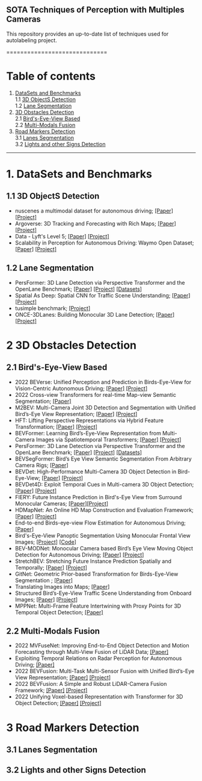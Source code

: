 ## SOTA Techniques of Perception with Multiples Cameras

This repository provides an up-to-date list of techniques used for autolabeling project. 
 
=============================
# Table of contents
1.  [DataSets and Benchmarks](#1)  
    1.1 [3D ObjectS Detection](#1.1)  
    1.2 [Lane Segmentation](#1.2)    
2. [3D Obstacles Detection](#2)  
    2.1 [Bird's-Eye-View Based](#2.1)  
    2.2 [Multi-Modals Fusion](#2.2)    
3. [Road Markers Detection](#3)  
    3.1 [Lanes Segmentation](#3.1)  
    3.2 [Lights and other Signs Detection](#3.2)  

----------------------------------
# 1. DataSets and Benchmarks <a name="1"></a>  
## 1.1 3D ObjectS Detection<a name="1.1"></a>
  - nuscenes a multimodal dataset for autonomous driving; [[Paper]](https://arxiv.org/pdf/1903.11027.pdf) [[Project]](https://www.nuscenes.org/) 
  - Argoverse: 3D Tracking and Forecasting with Rich Maps; [[Paper]](https://arxiv.org/pdf/1911.02620.pdf) [[Project]](https://www.argoverse.org/) 
  - Data - Lyft's Level 5; [[Paper]](https://arxiv.org/pdf/2006.14480.pdf) [[Project]](https://level-5.global/data/)
  - Scalability in Perception for Autonomous Driving: Waymo Open Dataset; [[Paper]](https://arxiv.org/pdf/1912.04838.pdf) [[Project]](https://waymo.com/open/) 
  
## 1.2 Lane Segmentation<a name="1.2"></a>  
 - PersFormer: 3D Lane Detection via Perspective Transformer and the OpenLane Benchmark; [[Paper]](https://arxiv.org/pdf/2203.11089.pdf) [[Project]](https://github.com/OpenPerceptionX/PersFormer_3DLane) [[Datasets]](https://github.com/OpenPerceptionX/OpenLane)  
 - Spatial As Deep: Spatial CNN for Traffic Scene Understanding; [[Paper]](https://arxiv.org/pdf/1712.06080.pdf) [[Project]](https://xingangpan.github.io/projects/CULane.html)  
 - tusimple benchmark; [[Project]](https://github.com/TuSimple/tusimple-benchmark/tree/master/doc/lane_detection)   
 - ONCE-3DLanes: Building Monocular 3D Lane Detection; [[Paper]](https://arxiv.org/pdf/2205.00301.pdf) [[Project]](https://once-3dlanes.github.io/)  
 

# 2 3D Obstacles Detection <a name="2"></a>   
## 2.1 Bird's-Eye-View Based<a name="2.1"></a> 
  - 2022 BEVerse: Unified Perception and Prediction in Birds-Eye-View for Vision-Centric Autonomous Driving; [[Paper]](https://arxiv.org/pdf/2205.09743.pdf) [[Project]](https://github.com/zhangyp15/BEVerse)
  - 2022 Cross-view Transformers for real-time Map-view Semantic Segmentation; [[Paper]](http://www.philkr.net/media/zhou2022crossview.pdf)
  - M2BEV: Multi-Camera Joint 3D Detection and Segmentation with Unified Bird’s-Eye View Representation; [[Paper]](https://arxiv.org/pdf/2204.05088.pdf) [[Project]](https://xieenze.github.io/projects/m2bev/) 
  - HFT: Lifting Perspective Representations via Hybrid Feature Transformation; [[Paper]](https://arxiv.org/pdf/2204.05068.pdf) [[Project]](https://github.com/JiayuZou2020/HFT) 
  - BEVFormer: Learning Bird’s-Eye-View Representation from Multi-Camera Images via Spatiotemporal Transformers; [[Paper]](https://arxiv.org/pdf/2203.17270.pdf) [[Project]](https://github.com/zhiqi-li/BEVFormer)
  - PersFormer: 3D Lane Detection via Perspective Transformer and the OpenLane Benchmark; [[Paper]](https://arxiv.org/pdf/2203.11089.pdf) [[Project]](https://github.com/OpenPerceptionX/PersFormer_3DLane) [[Datasets]](https://github.com/OpenPerceptionX/OpenLane)
   - BEVSegFormer: Bird’s Eye View Semantic Segmentation From Arbitrary Camera Rigs; [[Paper]](https://arxiv.org/pdf/2203.04050.pdf)
   - BEVDet: High-Performance Multi-Camera 3D Object Detection in Bird-Eye-View; [[Paper]](https://arxiv.org/pdf/2112.11790.pdf) [[Project]](https://github.com/HuangJunJie2017/BEVDet) 
   - BEVDet4D: Exploit Temporal Cues in Multi-camera 3D Object Detection; [[Paper]](https://arxiv.org/pdf/2203.17054.pdf) [[Project]](https://github.com/HuangJunJie2017/BEVDet) 
   - FIERY: Future Instance Prediction in Bird's-Eye View from Surround Monocular Cameras; [[Paper]](https://arxiv.org/pdf/2104.10490.pdf)[[Project]](https://github.com/wayveai/fiery) 
   - HDMapNet: An Online HD Map Construction and Evaluation Framework; [[Paper]](https://arxiv.org/pdf/2107.06307.pdf) [[Project]](https://github.com/Tsinghua-MARS-Lab/HDMapNet)  
   - End-to-end Birds-eye-view Flow Estimation for Autonomous Driving; [[Paper]](https://arxiv.org/pdf/2008.01179.pdf)  
   - Bird's-Eye-View Panoptic Segmentation Using Monocular Frontal View Images; [[Project]](http://panoptic-bev.cs.uni-freiburg.de/#main)  [[Code]](https://github.com/robot-learning-freiburg/PanopticBEV)  
   - BEV-MODNet: Monocular Camera based Bird’s Eye View Moving Object Detection for Autonomous Driving; [[Paper]](https://arxiv.org/pdf/2107.04937.pdf)  [[Project]](https://sites.google.com/view/bev-modnet)  
   - StretchBEV: Stretching Future Instance Prediction Spatially and Temporally; [[Paper]](https://arxiv.org/pdf/2203.13641.pdf)  [[Project]](https://sites.google.com/view/bev-modnet)  
   -  GitNet: Geometric Prior-based Transformation for Birds-Eye-View Segmentation ; [[Paper]](https://arxiv.org/pdf/2204.07733.pdf) 
   -  Translating Images into Maps; [[Paper]](https://arxiv.org/pdf/2110.00966.pdf) 
   -  Structured Bird’s-Eye-View Traffic Scene Understanding from Onboard Images; [[Paper]](https://arxiv.org/pdf/2110.01997.pdf) [[Project]](https://github.com/ybarancan/STSU)  
   -  MPPNet: Multi-Frame Feature Intertwining with Proxy Points for 3D Temporal Object Detection; [[Paper]](https://arxiv.org/pdf/2205.05979.pdf)  

## 2.2 Multi-Modals Fusion<a name="2.2"></a>   
   - 2022 MVFuseNet: Improving End-to-End Object Detection and Motion Forecasting through Multi-View Fusion of LiDAR Data; [[Paper]](https://arxiv.org/pdf/2104.10772.pdf)  
   - Exploiting Temporal Relations on Radar Perception for Autonomous Driving; [[Paper]](https://arxiv.org/pdf/2204.01184.pdf)  
   - 2022 BEVFusion: Multi-Task Multi-Sensor Fusion with Unified Bird’s-Eye View Representation; [[Paper]](https://arxiv.org/pdf/2205.13542.pdf)  [[Project]](https://bevfusion.mit.edu/)  
   - 2022 BEVFusion: A Simple and Robust LiDAR-Camera Fusion Framework; [[Paper]](https://arxiv.org/abs/2205.13790) [[Project]](https://github.com/ADLab-AutoDrive/BEVFusion) 
   - 2022 Unifying Voxel-based Representation with Transformer for 3D Object Detection; [[Paper]](https://arxiv.org/pdf/2206.00630.pdf) [[Project]](https://github.com/dvlab-research/UVTR) 
    
# 3 Road Markers Detection <a name="3"></a>   
## 3.1 Lanes Segmentation<a name="3.1"></a>   
## 3.2 Lights and other Signs Detection<a name="3.2"></a>   


 
